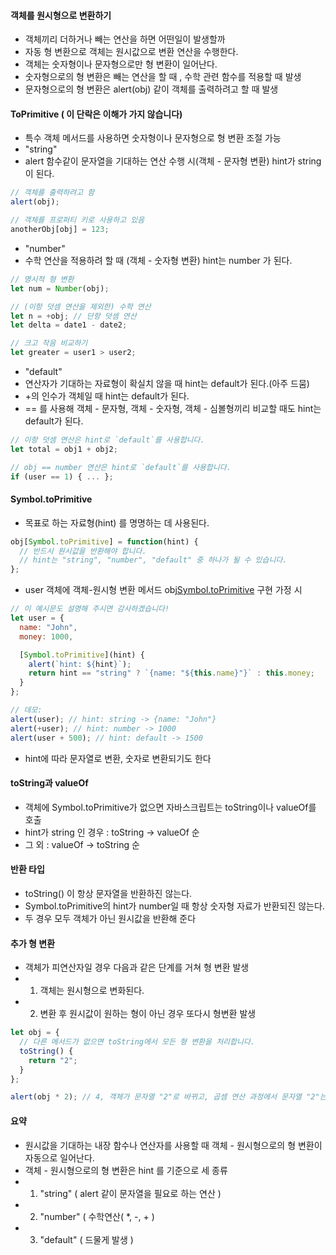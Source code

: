 #### 객체를 원시형으로 변환하기
  * 객체끼리 더하거나 빼는 연산을 하면 어떤일이 발생할까
  * 자동 형 변환으로 객체는 원시값으로 변환 연산을 수행한다.
  * 객체는 숫자형이나 문자형으로만 형 변환이 일어난다.
  * 숫자형으로의 형 변환은 빼는 연산을 할 때 , 수학 관련 함수를 적용할 때 발생
  * 문자형으로의 형 변환은 alert(obj) 같이 객체를 출력하려고 할 때 발생

#### ToPrimitive ( 이 단락은 이해가 가지 않습니다)
  * 특수 객체 메서드를 사용하면 숫자형이나 문자형으로 형 변환 조절 가능
  * "string"
  * alert 함수같이 문자열을 기대하는 연산 수행 시(객체 - 문자형 변환) hint가 string이 된다.
```js
// 객체를 출력하려고 함
alert(obj);

// 객체를 프로퍼티 키로 사용하고 있음
anotherObj[obj] = 123;
```
  * "number"
  * 수학 연산을 적용하려 할 때 (객체 - 숫자형 변환) hint는 number 가 된다.
```js
// 명시적 형 변환
let num = Number(obj);

// (이항 덧셈 연산을 제외한) 수학 연산
let n = +obj; // 단항 덧셈 연산
let delta = date1 - date2;

// 크고 작음 비교하기
let greater = user1 > user2;
```
  * "default"
  * 연산자가 기대하는 자료형이 확실치 않을 때 hint는 default가 된다.(아주 드뭄)
  * +의 인수가 객체일 때 hint는 default가 된다.
  * == 를 사용해 객체 - 문자형, 객체 - 숫자형, 객체 - 심볼형끼리 비교할 때도 hint는 default가 된다.
```js
// 이항 덧셈 연산은 hint로 `default`를 사용합니다.
let total = obj1 + obj2;

// obj == number 연산은 hint로 `default`를 사용합니다.
if (user == 1) { ... };
```

#### Symbol.toPrimitive
  * 목표로 하는 자료형(hint) 를 명명하는 데 사용된다.
```js
obj[Symbol.toPrimitive] = function(hint) {
  // 반드시 원시값을 반환해야 합니다.
  // hint는 "string", "number", "default" 중 하나가 될 수 있습니다.
};
```
  * user 객체에 객체-원시형 변환 메서드 obj[Symbol.toPrimitive](hint) 구현 가정 시 
```js
// 이 예시문도 설명해 주시면 감사하겠습니다!
let user = {
  name: "John",
  money: 1000,

  [Symbol.toPrimitive](hint) {
    alert(`hint: ${hint}`);
    return hint == "string" ? `{name: "${this.name}"}` : this.money;
  }
};

// 데모:
alert(user); // hint: string -> {name: "John"}
alert(+user); // hint: number -> 1000
alert(user + 500); // hint: default -> 1500
```
  * hint에 따라 문자열로 변환, 숫자로 변환되기도 한다

#### toString과 valueOf
  * 객체에 Symbol.toPrimitive가 없으면 자바스크립트는 toString이나 valueOf를 호출
  * hint가 string 인 경우 : toString -> valueOf 순 
  * 그 외 : valueOf -> toString 순
 
#### 반환 타입
  * toString() 이 항상 문자열을 반환하진 않는다.
  * Symbol.toPrimitive의 hint가 number일 때 항상 숫자형 자료가 반환되진 않는다.
  * 두 경우 모두 객체가 아닌 원시값을 반환해 준다

#### 추가 형 변환
  * 객체가 피연산자일 경우 다음과 같은 단계를 거쳐 형 변환 발생
  * 1. 객체는 원시형으로 변화된다.
  * 2. 변환 후 원시값이 원하는 형이 아닌 경우 또다시 형변환 발생
```js
let obj = {
  // 다른 메서드가 없으면 toString에서 모든 형 변환을 처리합니다.
  toString() {
    return "2";
  }
};

alert(obj * 2); // 4, 객체가 문자열 "2"로 바뀌고, 곱셈 연산 과정에서 문자열 "2"는 숫자 2로 변경됩니다.
```
#### 요약
  * 원시값을 기대하는 내장 함수나 연산자를 사용할 때 객체 - 원시형으로의 형 변환이 자동으로 일어난다.
  * 객체 - 원시형으로의 형 변환은 hint 를 기준으로 세 종류
  * 1. "string" ( alert 같이 문자열을 필요로 하는 연산 )
  * 2. "number" ( 수학연산( *, -, + )
  * 3. "default" ( 드물게 발생 )
